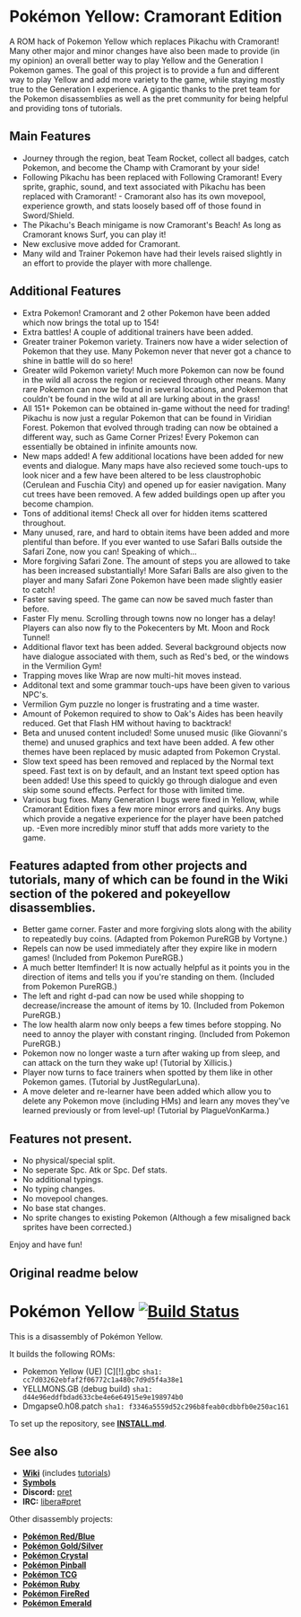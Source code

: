 # Pokémon Yellow: Cramorant Edition

A ROM hack of Pokemon Yellow which replaces Pikachu with Cramorant! Many other major and minor changes have also been made to provide (in my opinion) an overall better way to play Yellow and the Generation I Pokemon games. The goal of this project is to provide a fun and different way to play Yellow and add more variety to the game, while staying mostly true to the Generation I experience. A gigantic thanks to the pret team for the Pokemon disassemblies as well as the pret community for being helpful and providing tons of tutorials.

## Main Features

- Journey through the region, beat Team Rocket, collect all badges, catch Pokemon, and become the Champ with Cramorant by your side!
- Following Pikachu has been replaced with Following Cramorant! Every sprite, graphic, sound, and text associated with Pikachu has been replaced with Cramorant! -  Cramorant also has its own movepool, experience growth, and stats loosely based off of those found in Sword/Shield.
- The Pikachu's Beach minigame is now Cramorant's Beach! As long as Cramorant knows Surf, you can play it!
- New exclusive move added for Cramorant.
- Many wild and Trainer Pokemon have had their levels raised slightly in an effort to provide the player with more challenge.

## Additional Features

- Extra Pokemon! Cramorant and 2 other Pokemon have been added which now brings the total up to 154!
- Extra battles! A couple of additional trainers have been added.
- Greater trainer Pokemon variety. Trainers now have a wider selection of Pokemon that they use. Many Pokemon never that never got a chance to shine in battle will do so here!
- Greater wild Pokemon variety! Much more Pokemon can now be found in the wild all across the region or recieved through other means. Many rare Pokemon can now be found in several locations, and Pokemon that couldn't be found in the wild at all are lurking about in the grass!
- All 151+ Pokemon can be obtained in-game without the need for trading! Pikachu is now just a regular Pokemon that can be found in Viridian Forest. Pokemon that evolved through trading can now be obtained a different way, such as Game Corner Prizes! Every Pokemon can essentially be obtained in infinite amounts now.
- New maps added! A few additional locations have been added for new events and dialogue. Many maps have also recieved some touch-ups to look nicer and a few have been altered to be less claustrophobic (Cerulean and Fuschia City) and opened up for easier navigation. Many cut trees have been removed. A few added buildings open up after you become champion.
- Tons of additional items! Check all over for hidden items scattered throughout.
- Many unused, rare, and hard to obtain items have been added and more plentiful than before. If you ever wanted to use Safari Balls outside the Safari Zone, now you can! Speaking of which...
- More forgiving Safari Zone. The amount of steps you are allowed to take has been increased substantially! More Safari Balls are also given to the player and many Safari Zone Pokemon have been made slightly easier to catch!
- Faster saving speed. The game can now be saved much faster than before.
- Faster Fly menu. Scrolling through towns now no longer has a delay! Players can also now fly to the Pokecenters by Mt. Moon and Rock Tunnel!
- Additional flavor text has been added. Several background objects now have dialogue associated with them, such as Red's bed, or the windows in the Vermilion Gym!
- Trapping moves like Wrap are now multi-hit moves instead.
- Additonal text and some grammar touch-ups have been given to various NPC's.
- Vermilion Gym puzzle no longer is frustrating and a time waster.
- Amount of Pokemon required to show to Oak's Aides has been heavily reduced. Get that Flash HM without having to backtrack!
- Beta and unused content included! Some unused music (like Giovanni's theme) and unused graphics and text have been added. A few other themes have been replaced by music adapted from Pokemon Crystal.
- Slow text speed has been removed and replaced by the Normal text speed. Fast text is on by default, and an Instant text speed option has been added! Use this speed to quickly go through dialogue and even skip some sound effects. Perfect for those with limited time.
- Various bug fixes. Many Generation I bugs were fixed in Yellow, while Cramorant Edition fixes a few more minor errors and quirks. Any bugs which provide a negative experience for the player have been patched up.
-Even more incredibly minor stuff that adds more variety to the game.

## Features adapted from other projects and tutorials, many of which can be found in the Wiki section of the pokered and pokeyellow disassemblies.
- Better game corner. Faster and more forgiving slots along with the ability to repeatedly buy coins. (Adapted from Pokemon PureRGB by Vortyne.)
- Repels can now be used immediately after they expire like in modern games! (Included from Pokemon PureRGB.)
- A much better Itemfinder! It is now actually helpful as it points you in the direction of items and tells you if you're standing on them. (Included from Pokemon PureRGB.)
- The left and right d-pad can now be used while shopping to decrease/increase the amount of items by 10. (Included from Pokemon PureRGB.)
- The low health alarm now only beeps a few times before stopping. No need to annoy the player with constant ringing. (Included from Pokemon PureRGB.)
- Pokemon now no longer waste a turn after waking up from sleep, and can attack on the turn they wake up! (Tutorial by Xillicis.)
- Player now turns to face trainers when spotted by them like in other Pokemon games. (Tutorial by JustRegularLuna).
- A move deleter and re-learner have been added which allow you to delete any Pokemon move (including HMs) and learn any moves they've learned previously or from level-up! (Tutorial by PlagueVonKarma.)

## Features not present.
- No physical/special split.
- No seperate Spc. Atk or Spc. Def stats.
- No additional typings.
- No typing changes.
- No movepool changes.
- No base stat changes.
- No sprite changes to existing Pokemon (Although a few misaligned back sprites have been corrected.)

Enjoy and have fun!

## Original readme below
# Pokémon Yellow [![Build Status][ci-badge]][ci]

This is a disassembly of Pokémon Yellow.

It builds the following ROMs:

- Pokemon Yellow (UE) [C][!].gbc  `sha1: cc7d03262ebfaf2f06772c1a480c7d9d5f4a38e1`
- YELLMONS.GB (debug build) `sha1: d44e96eddfbdad633cbe4e6e64915e9e198974b0`
- Dmgapse0.h08.patch `sha1: f3346a5559d52c296b8feab0cdbbfb0e250ac161`

To set up the repository, see [**INSTALL.md**](INSTALL.md).


## See also

- [**Wiki**][wiki] (includes [tutorials][tutorials])
- [**Symbols**][symbols]
- **Discord:** [pret][discord]
- **IRC:** [libera#pret][irc]

Other disassembly projects:

- [**Pokémon Red/Blue**][pokered]
- [**Pokémon Gold/Silver**][pokegold]
- [**Pokémon Crystal**][pokecrystal]
- [**Pokémon Pinball**][pokepinball]
- [**Pokémon TCG**][poketcg]
- [**Pokémon Ruby**][pokeruby]
- [**Pokémon FireRed**][pokefirered]
- [**Pokémon Emerald**][pokeemerald]

[pokered]: https://github.com/pret/pokered
[pokegold]: https://github.com/pret/pokegold
[pokecrystal]: https://github.com/pret/pokecrystal
[pokepinball]: https://github.com/pret/pokepinball
[poketcg]: https://github.com/pret/poketcg
[pokeruby]: https://github.com/pret/pokeruby
[pokefirered]: https://github.com/pret/pokefirered
[pokeemerald]: https://github.com/pret/pokeemerald
[wiki]: https://github.com/pret/pokeyellow/wiki
[tutorials]: https://github.com/pret/pokeyellow/wiki/Tutorials
[symbols]: https://github.com/pret/pokeyellow/tree/symbols
[discord]: https://discord.gg/d5dubZ3
[irc]: https://web.libera.chat/?#pret
[ci]: https://github.com/pret/pokeyellow/actions
[ci-badge]: https://github.com/pret/pokeyellow/actions/workflows/main.yml/badge.svg
